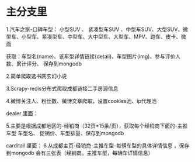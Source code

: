 # 主分支里
1.汽车之家-口碑车型：
小型SUV 、 紧凑型车SUV 、中型车SUV、大型SUV、微型车、小型车、紧凑型车、中型车、大中型车、大型车、MPV、跑车、皮卡、微面

获取：车型名(name)、该车型详情链接(detail)、车型图片(img)、参与评价人数、累计评分、
保存到mongodb

2.简单爬取选书网玄幻小说

3.Scrapy-redis分布式爬取成都链接二手房源信息

4.微博关注人、粉丝数、微博文章爬取，设置cookies池、ip代理池

dealer 里面：

5.主要是根据成都地区的-经销商（32页*15条/页），获取每个经销商下面的-主推车型
车型名、 促销价、车型排量、保存到mongodb

carditail 里面：
6.从成都主页-经销商-主推车型-每辆车型的具体详情信息 ，保存到mongodb 会有三张表（经销商，主推车型，每辆车详情信息）
